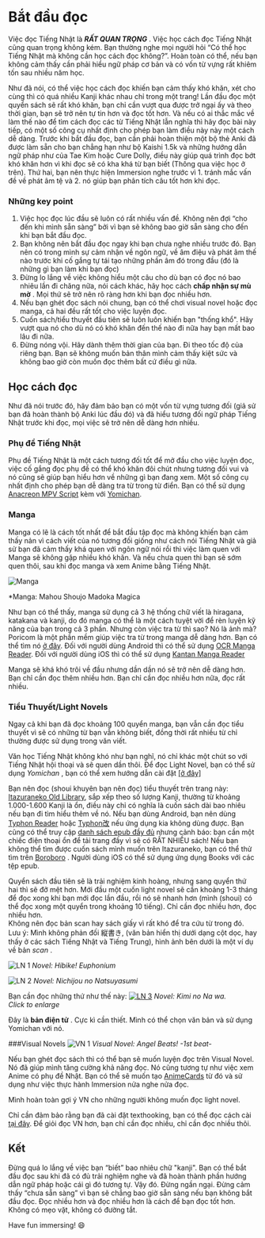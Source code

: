 # Bắt đầu đọc
Việc đọc Tiếng Nhật là ***RẤT QUAN TRỌNG*** . Việc học cách đọc Tiếng Nhật cũng quan trọng không kém. Bạn thường nghe mọi người hỏi “Có thể học Tiếng Nhật mà không cần học cách đọc không?”. Hoàn toàn có thể, nếu bạn không cảm thấy cần phải hiểu ngữ pháp cơ bản và có vốn từ vựng rất khiêm tốn sau nhiều năm học.

Như đã nói, có thể việc học cách đọc khiến bạn cảm thấy khó khăn, xét cho cùng thì có quá nhiều Kanji khác nhau chỉ trong một trang! Lần đầu đọc một quyển sách sẽ rất khó khăn, bạn chỉ cần vượt qua được trở ngại ấy và theo thời gian, bạn sẽ trở nên tự tin hơn và đọc tốt hơn. Và nếu có ai thắc mắc về làm thế nào để tìm cách đọc các từ Tiếng Nhật lẫn nghĩa thì hãy đọc bài này tiếp, có một số công cụ nhất định cho phép bạn làm điều này này một cách dễ dàng.
Trước khi bắt đầu đọc, bạn cần phải hoàn thiện một bộ thẻ Anki đã được làm sẵn cho bạn chẳng hạn như bộ Kaishi 1.5k và những hướng dẫn ngữ pháp như của Tae Kim hoặc Cure Dolly, điều này giúp quá trình đọc bớt khó khăn hơn vì khi đọc sẽ có kha khá từ bạn biết (Thông qua việc học ở trên). Thứ hai, bạn nên thực hiện Immersion nghe trước vì 1. tránh mắc vấn đề về phát âm tệ và 2. nó giúp bạn phân tích câu tốt hơn khi đọc.

### Những key point
1.  Việc học đọc lúc đầu sẽ luôn có rất nhiều vấn đề. Không nên đợi “cho đến khi mình sẵn sàng” bởi vì bạn sẽ không bao giờ sẵn sàng cho đến khi bạn bắt đầu đọc.
2.  Bạn không nên bắt đầu đọc ngay khi bạn chưa nghe nhiều trước đó. Bạn nên có trong mình sự cảm nhận về ngôn ngữ, về âm điệu và phát âm thế nào trước khi cố gắng tự tái tạo những phần âm đó trong đầu (đó là những gì bạn làm khi bạn đọc)
3.  Đừng lo lắng về việc không hiểu một câu cho dù bạn có đọc nó bao nhiêu lần đi chăng nữa, nói cách khác, hãy học cách **chấp nhận sự mù mờ** . Mọi thứ sẽ trở nên rõ ràng hơn khi bạn đọc nhiều hơn.
4.  Nếu bạn ghét đọc sách nói chung, bạn có thể chơi visual novel hoặc đọc manga, cả hai đều rất tốt cho việc luyện đọc.
5.  Cuốn sách/tiểu thuyết đầu tiên sẽ luôn luôn khiến bạn "thống khổ". Hãy vượt qua nó cho dù nó có khó khăn đến thế nào đi nữa hay bạn mất bao lâu đi nữa.
6.  Đừng nóng vội. Hãy dành thêm thời gian của bạn. Đi theo tốc độ của riêng bạn. Bạn sẽ không muốn bản thân mình cảm thấy kiệt sức và không bao giờ còn muốn đọc thêm bất cứ điều gì nữa.

## Học cách đọc
Như đã nói trước đó, hãy đảm bảo bạn có một vốn từ vựng tương đối (giả sử bạn đã hoàn thành bộ Anki lúc đầu đó) và đã hiểu tương đối ngữ pháp Tiếng Nhật trước khi đọc, mọi việc sẽ trở nên dễ dàng hơn nhiều.

### Phụ đề Tiếng Nhật

Phụ đề Tiếng Nhật là một cách tương đối tốt để mở đầu cho việc luyện đọc, việc cố gắng đọc phụ đề có thể khó khăn đôi chút nhưng tương đối vui và nó cũng sẽ giúp bạn hiểu hơn về những gì bạn đang xem. Một số công cụ nhất định cho phép bạn dễ dàng tra từ trong từ điển. Bạn có thể sử dụng [Anacreon MPV Script](https://anacreondjt.gitlab.io/docs/mpvscript/) kèm với [Yomichan](yomichan.md). 

### Manga

Manga có lẽ là cách tốt nhất để bắt đầu tập đọc mà không khiến bạn cảm thấy nản vì cách viết của nó tương đối giống như cách nói Tiếng Nhật và giả sử bạn đã cảm thấy khá quen với ngôn ngữ nói rồi thì việc làm quen với Manga sẽ không gặp nhiều khó khăn. Và nếu chưa quen thì bạn sẽ sớm quen thôi, sau khi đọc manga và xem Anime bằng Tiếng Nhật.

![Manga](img/manga1.jpg)

*Manga: Mahou Shoujo Madoka Magica

Như bạn có thể thấy, manga sử dụng cả 3 hệ thống chữ viết là hiragana, katakana và kanji, do đó manga có thể là một cách tuyệt vời để rèn luyện kỹ năng của bạn trong cả 3 phần. Nhưng còn việc tra từ thì sao? Nó là ảnh mà? Poricom là một phần mềm giúp việc tra từ trong manga dễ dàng hơn. Bạn có thể tìm nó [ở đây](https://github.com/bluaxees/Poricom). Đối với người dùng Android thì có thể sử dụng [OCR Manga Reader](https://sourceforge.net/projects/ocrmangareaderforandroid/). Đối với người dùng iOS thì có thể sử dụng [Kantan Manga Reader](https://apps.apple.com/gb/app/kantan-manga/id1518666365)

Manga sẽ khá khó trôi về đầu nhưng dần dần nó sẽ trở nên dễ dàng hơn. Bạn chỉ cần đọc thêm nhiều hơn. Bạn chỉ cần đọc nhiều hơn nữa, đọc rất nhiều.

### Tiểu Thuyết/Light Novels

Ngay cả khi bạn đã đọc khoảng 100 quyển manga, bạn vẫn cần đọc tiểu thuyết vì sẽ có những từ bạn vẫn không biết, đồng thời rất nhiều từ chỉ thường được sử dụng trong văn viết.  

Văn học Tiếng Nhật không khó như bạn nghĩ, nó chỉ khác một chút so với Tiếng Nhật hội thoại và sẽ quen dần thôi. Để đọc Light Novel, bạn có thể sử dụng *Yomichan* , bạn có thể xem hướng dẫn cài đặt [[ở đây]](yomichan.md)  

Bạn nên đọc (shoui khuyên bạn nên đọc) tiểu thuyết trên trang này: [Itazuraneko Old Library](https://itazuraneko.neocities.org/shousetu/index.html), sắp xếp theo số lượng Kanji, thường từ khoảng 1.000-1.600 Kanji là ổn, điều này chỉ có nghĩa là cuốn sách dài bao nhiêu nếu bạn đi tìm hiểu thêm về nó. Nếu bạn dùng Android, bạn nên dùng [Typhon Reader](https://play.google.com/store/apps/details?id=net.zorgblub.typhon&hl=ja) hoặc [Typhon改](https://github.com/dajimenezja/typhon/releases) nếu ứng dụng kia không dùng được. Bạn cũng có thể truy cập [danh sách epub đầy đủ](https://yonde.itazuraneko.org/other/kensaku.html) nhưng cảnh báo: bạn cần một chiếc điện thoại ổn để tải trang đấy vì sẽ có RẤT NHIỀU sách! Nếu bạn không thể tìm được cuốn sách mình muốn trên Itazuraneko, bạn có thể thử tìm trên [Boroboro](https://boroboro.neocities.org/listfullepub.html) . Người dùng iOS có thể sử dụng ứng dụng Books với các tệp epub.

Quyển sách đầu tiên sẽ là trải nghiệm kinh hoàng, nhưng sang quyển thứ hai thì sẽ đỡ mệt hơn. Mới đầu một cuốn light novel sẽ cần khoảng 1-3 tháng để đọc xong khi bạn mới đọc lần đầu, rồi nó sẽ nhanh hơn (mình (shoui) có thể đọc xong một quyển trong khoảng 10 tiếng). Chỉ cần đọc nhiều hơn, đọc nhiều hơn.  
Không nên đọc bản scan hay sách giấy vì rất khó để tra cứu từ trong đó. 
Lưu ý: Mình không phản đối 縦書き, (văn bản hiển thị dưới dạng cột dọc, hay thấy ở các sách Tiếng Nhật và Tiếng Trung), hình ảnh bên dưới là một ví dụ về bản *scan* .  

![LN 1](img/ln1.jpg)
*Novel: Hibike! Euphonium*

![LN 2](img/ln2.jpg)
*Novel: Nichijou no Natsuyasumi*

Bạn cần đọc những thứ như thế này: 
[![LN 3](img/ln3.jpg)](img/ln3.jpg)
*Novel: Kimi no Na wa.*  
*Click to enlarge*

Đây là **bản điện tử** . Cực kì cần thiết. Mình có thể chọn văn bản và sử dụng Yomichan với nó.

###Visual Novels
![VN 1](img/vn1.jpg)
*Visual Novel: Angel Beats! -1st beat-*

Nếu bạn ghét đọc sách thì có thể bạn sẽ muốn luyện đọc trên Visual Novel. Nó đã giúp mình tăng cường khả năng đọc. Nó cũng tương tự như việc xem Anime có phụ đề Nhật. Bạn có thể sẽ muốn tạo [AnimeCards](https://www.animecards.site) từ đó và sử dụng như việc thực hành Immersion nửa nghe nửa đọc.

Mình hoàn toàn gợi ý VN cho những người không muốn đọc light novel.

Chỉ cần đảm bảo rằng bạn đã cài đặt texthooking, bạn có thể đọc cách cài [tại đây](vn.md). Để giỏi đọc VN hơn, bạn chỉ cần đọc nhiều, chỉ cần đọc nhiều thôi.

## Kết
Đừng quá lo lắng về việc bạn “biết” bao nhiêu chữ "kanji". Bạn có thể bắt đầu đọc sau khi đã có đủ trải nghiệm nghe và đã hoàn thành phần hướng dẫn ngữ pháp hoặc cái gì đó tương tự. Vậy đó. Đừng ngần ngại. Đừng cảm thấy “chưa sẵn sàng” vì bạn sẽ chẳng bao giờ sẵn sàng nếu bạn không bắt đầu đọc. Đọc nhiều hơn và đọc nhiều hơn là cách để bạn đọc tốt hơn. Không có mẹo vặt, không có đường tắt.

Have fun immersing! :smile:
